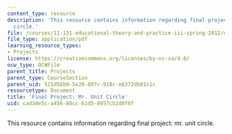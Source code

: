 ```yaml
---
content_type: resource
description: 'This resource contains information regarding final project: mr. unit
  circle.'
file: /courses/11-131-educational-theory-and-practice-iii-spring-2012/cad34e5ca45688cc61d50957cb2d8f6f_MIT11_131S12_Mr_Unit_Cir.pdf
file_type: application/pdf
learning_resource_types:
- Projects
license: https://creativecommons.org/licenses/by-nc-sa/4.0/
ocw_type: OCWFile
parent_title: Projects
parent_type: CourseSection
parent_uid: 515d56b9-5e20-897c-918c-e6372db01c1c
resourcetype: Document
title: 'Final Project: Mr. Unit Circle'
uid: cad34e5c-a456-88cc-61d5-0957cb2d8f6f
---
```

This resource contains information regarding final project: mr. unit circle.